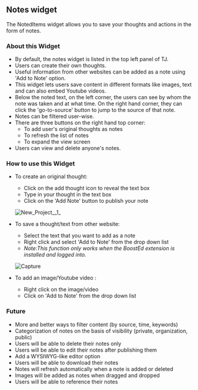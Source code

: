 ## Notes widget

The NotedItems widget allows you to save your thoughts and actions in the form of notes.

### About this Widget

- By default, the notes widget is listed in the top left panel of TJ.
- Users can create their own thoughts. 
- Useful information from other websites can be added as a note using 'Add to Note' option.
- This widget lets users save content in different formats like images, text and can also embed Youtube videos.
- Below the noted text, on the left corner, the users can see by whom the note was taken and at what time. On the right hand corner, they can click the 'go-to-source' button to jump to the source of that note.
- Notes can be filtered user-wise.
- There are three buttons on the right hand top corner:
  - To add user's original thoughts as notes
  - To refresh the list of notes
  - To expand the view screen 
- Users can view and delete anyone's notes.

### How to use this Widget

- To create an original thought:
  - Click on the add thought icon to reveal the text box
  - Type in your thought in the text box
  - Click on the 'Add Note' button to publish your note


  ![New_Project__1_](https://gitlab.com/edvanta/go-mad/uploads/e908ca360a09d577c8f50a0c134a0f1a/New_Project__1_.png)

- To save a thought/text from other website:
  - Select the text that you want to add as a note
  - Right click and select 'Add to Note' from the drop down list
  - *Note:This function only works when the BoostEd extension is installed and logged into.*

  ![Capture](https://gitlab.com/edvanta/go-mad/uploads/cb6d673570ef0115d2ad83bbf753d2d9/Capture.PNG)

- To add an image/Youtube video :
  - Right click on the image/video
  - Click on 'Add to Note' from the drop down list


### Future 

- More and better ways to filter content (by source, time, keywords)
- Categorization of notes on the basis of visibility (private, organization, public)
- Users will be able to delete their notes only
- Users will be able to edit their notes after publishing them
- Add a WYSIWYG-like editor option
- Users will be able to download their notes
- Notes will refresh automatically when a note is added or deleted
- Images will be added as notes when dragged and dropped
- Users will be able to reference their notes
